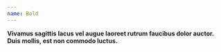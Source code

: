 ```yaml
---
name: Bold
---
```

<strong>Vivamus sagittis lacus vel augue laoreet rutrum faucibus dolor auctor. Duis mollis, est non commodo luctus.</strong>